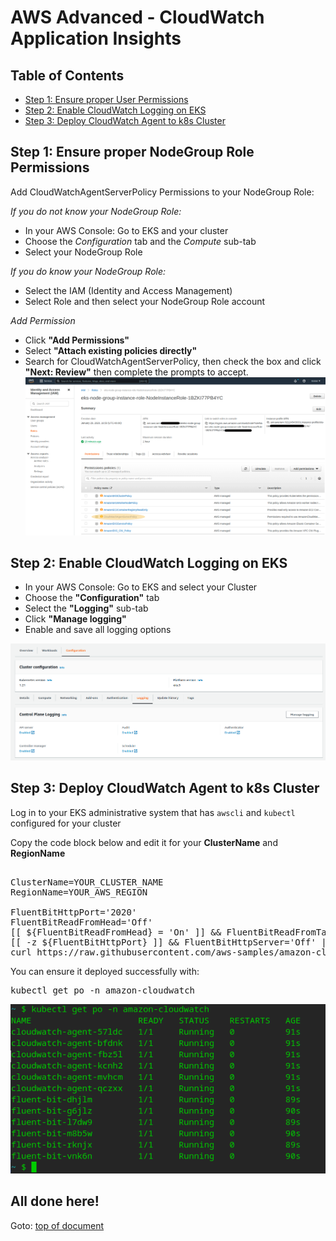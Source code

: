 
# <a id="top"></a>AWS Advanced - CloudWatch Application Insights


## <a id="toc"></a>Table of Contents
- [Step 1: Ensure proper User Permissions](#step1)
- [Step 2: Enable CloudWatch Logging on EKS](#step2)
- [Step 3: Deploy CloudWatch Agent to k8s Cluster](#step3)

## <a id="step1"></a>Step 1: Ensure proper NodeGroup Role Permissions
Add CloudWatchAgentServerPolicy Permissions to your NodeGroup Role:

*If you do not know your NodeGroup Role:*
- In your AWS Console: Go to EKS and your cluster
- Choose the *Configuration* tab and the *Compute* sub-tab
- Select your NodeGroup Role

*If you do know your NodeGroup Role:*
- Select the IAM (Identity and Access Management)
- Select Role and then select your NodeGroup Role account

*Add Permission*
- Click **"Add Permissions"** 
- Select **"Attach existing policies directly"** 
- Search for CloudWatchAgentServerPolicy, then check the box and click **"Next: Review"** then complete the prompts to accept.
![Add Permission](./AWS-Cloudwatch-1.png)

## <a id="step2"></a>Step 2: Enable CloudWatch Logging on EKS
- In your AWS Console: Go to EKS and select your Cluster
- Choose the **"Configuration"** tab
- Select the **"Logging"** sub-tab
- Click **"Manage logging"** 
- Enable and save all logging options

![Enable Logging](./AWS-Cloudwatch-2a.png)

## <a id="step3"></a>Step 3: Deploy CloudWatch Agent to k8s Cluster

Log in to your EKS administrative system that has `awscli` and `kubectl` configured for your cluster

Copy the code block below and edit it for your **ClusterName** and **RegionName**

<pre>

ClusterName=YOUR_CLUSTER_NAME
RegionName=YOUR_AWS_REGION

FluentBitHttpPort='2020'
FluentBitReadFromHead='Off'
[[ ${FluentBitReadFromHead} = 'On' ]] && FluentBitReadFromTail='Off'|| FluentBitReadFromTail='On'
[[ -z ${FluentBitHttpPort} ]] && FluentBitHttpServer='Off' || FluentBitHttpServer='On'
curl https://raw.githubusercontent.com/aws-samples/amazon-cloudwatch-container-insights/latest/k8s-deployment-manifest-templates/deployment-mode/daemonset/container-insights-monitoring/quickstart/cwagent-fluent-bit-quickstart.yaml | sed 's/{{cluster_name}}/'${ClusterName}'/;s/{{region_name}}/'${RegionName}'/;s/{{http_server_toggle}}/"'${FluentBitHttpServer}'"/;s/{{http_server_port}}/"'${FluentBitHttpPort}'"/;s/{{read_from_head}}/"'${FluentBitReadFromHead}'"/;s/{{read_from_tail}}/"'${FluentBitReadFromTail}'"/' | kubectl apply -f - 
</pre>

You can ensure it deployed successfully with: 
<pre>
kubectl get po -n amazon-cloudwatch
</pre>
![amazon-cloudwatch](./AWS-Cloudwatch-3a.png)

All done here!
---
Goto: [top of document](#top)
